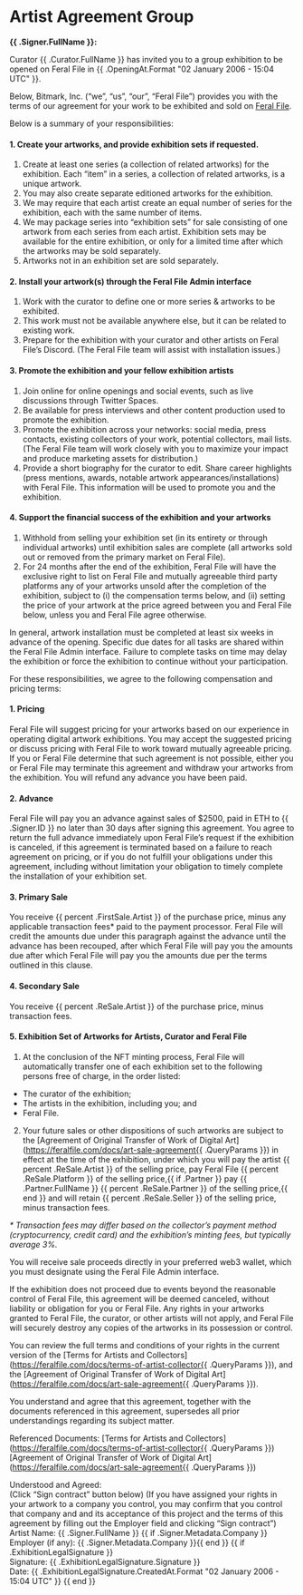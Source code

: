 # Artist Agreement Group

**{{ .Signer.FullName }}:**

Curator {{ .Curator.FullName }} has invited you to a group exhibition to be opened on Feral File in {{ .OpeningAt.Format "02 January 2006 - 15:04 UTC" }}.

Below, Bitmark, Inc. (“we”, “us”, “our”, “Feral File”) provides you with the terms of our agreement for your work to be exhibited and sold on [Feral File](https://feralfile.com).

Below is a summary of your responsibilities:

#### 1. Create your artworks, and provide exhibition sets if requested.

1. Create at least one series (a collection of related artworks) for the exhibition. Each “item” in a series, a collection of related artworks, is a unique artwork.
2. You may also create separate editioned artworks for the exhibition.
3. We may require that each artist create an equal number of series for the exhibition, each with the same number of items.
4. We may package series into “exhibition sets” for sale consisting of one artwork from each series from each artist. Exhibition sets may be available for the entire exhibition, or only for a limited time after which the artworks may be sold separately.
5. Artworks not in an exhibition set are sold separately.

#### 2. Install your artwork(s) through the Feral File Admin interface

1. Work with the curator to define one or more series & artworks to be exhibited.
2. This work must not be available anywhere else, but it can be related to existing work.
3. Prepare for the exhibition with your curator and other artists on Feral File’s Discord. (The Feral File team will assist with installation issues.)

#### 3. Promote the exhibition and your fellow exhibition artists

1. Join online for online openings and social events, such as live discussions through Twitter Spaces.
2. Be available for press interviews and other content production used to promote the exhibition.
3. Promote the exhibition across your networks: social media, press contacts, existing collectors of your work, potential collectors, mail lists. (The Feral File team will work closely with you to maximize your impact and produce marketing assets for distribution.)
4. Provide a short biography for the curator to edit. Share career highlights (press mentions, awards, notable artwork appearances/installations) with Feral File. This information will be used to promote you and the exhibition.

#### 4. Support the financial success of the exhibition and your artworks

1. Withhold from selling your exhibition set (in its entirety or through individual artworks) until exhibition sales are complete (all artworks sold out or removed from the primary market on Feral File).
2. For 24 months after the end of the exhibition, Feral File will have the exclusive right to list on Feral File and mutually agreeable third party platforms any of your artworks unsold after the completion of the exhibition, subject to (i) the compensation terms below, and (ii) setting the price of your artwork at the price agreed between you and Feral File below, unless you and Feral File agree otherwise.

In general, artwork installation must be completed at least six weeks in advance of the opening. Specific due dates for all tasks are shared within the Feral File Admin interface. Failure to complete tasks on time may delay the exhibition or force the exhibition to continue without your participation.

For these responsibilities, we agree to the following compensation and pricing terms:

#### 1. Pricing

Feral File will suggest pricing for your artworks based on our experience in operating digital artwork exhibitions. You may accept the suggested pricing or discuss pricing with Feral File to work toward mutually agreeable pricing. If you or Feral File determine that such agreement is not possible, either you or Feral File may terminate this agreement and withdraw your artworks from the exhibition. You will refund any advance you have been paid.

#### 2. Advance

Feral File will pay you an advance against sales of $2500, paid in ETH to {{ .Signer.ID }} no later than 30 days after signing this agreement. You agree to return the full advance immediately upon Feral File’s request if the exhibition is canceled, if this agreement is terminated based on a failure to reach agreement on pricing, or if you do not fulfill your obligations under this agreement, including without limitation your obligation to timely complete the installation of your exhibition set.

#### 3. Primary Sale

You receive {{ percent .FirstSale.Artist }} of the purchase price, minus any applicable transaction fees\* paid to the payment processor. Feral File will credit the amounts due under this paragraph against the advance until the advance has been recouped, after which Feral File will pay you the amounts due after which Feral File will pay you the amounts due per the terms outlined in this clause.

#### 4. Secondary Sale

You receive {{ percent .ReSale.Artist }} of the purchase price, minus transaction fees.

#### 5. Exhibition Set of Artworks for Artists, Curator and Feral File

1. At the conclusion of the NFT minting process, Feral File will automatically transfer one of each exhibition set to the following persons free of charge, in the order listed:

- The curator of the exhibition;
- The artists in the exhibition, including you; and
- Feral File.

2. Your future sales or other dispositions of such artworks are subject to the [Agreement of Original Transfer of Work of Digital Art](https://feralfile.com/docs/art-sale-agreement{{ .QueryParams }}) in effect at the time of the exhibition, under which you will pay the artist {{ percent .ReSale.Artist }} of the selling price, pay Feral File {{ percent .ReSale.Platform }} of the selling price,{{ if .Partner }} pay {{ .Partner.FullName }} {{ percent .ReSale.Partner }} of the selling price,{{ end }} and will retain {{ percent .ReSale.Seller }} of the selling price, minus transaction fees.

_\* Transaction fees may differ based on the collector’s payment method (cryptocurrency, credit card) and the exhibition’s minting fees, but typically average 3%._

You will receive sale proceeds directly in your preferred web3 wallet, which you must designate using the Feral File Admin interface.

If the exhibition does not proceed due to events beyond the reasonable control of Feral File, this agreement will be deemed canceled, without liability or obligation for you or Feral File. Any rights in your artworks granted to Feral File, the curator, or other artists will not apply, and Feral File will securely destroy any copies of the artworks in its possession or control.

You can review the full terms and conditions of your rights in the current version of the [Terms for Artists and Collectors](https://feralfile.com/docs/terms-of-artist-collector{{ .QueryParams }}), and the [Agreement of Original Transfer of Work of Digital Art](https://feralfile.com/docs/art-sale-agreement{{ .QueryParams }}).

You understand and agree that this agreement, together with the documents referenced in this agreement, supersedes all prior understandings regarding its subject matter.

Referenced Documents:
[Terms for Artists and Collectors](https://feralfile.com/docs/terms-of-artist-collector{{ .QueryParams }})
[Agreement of Original Transfer of Work of Digital Art](https://feralfile.com/docs/art-sale-agreement{{ .QueryParams }})

Understood and Agreed:
<br>(Click “Sign contract” button below)
(If you have assigned your rights in your artwork to a company you control, you may confirm that you control that company and and its acceptance of this project and the terms of this agreement by filling out the Employer field and clicking “Sign contract”)
<br>Artist Name: {{ .Signer.FullName }}
{{ if .Signer.Metadata.Company }}<br>Employer (if any): {{ .Signer.Metadata.Company }}{{ end }}
{{ if .ExhibitionLegalSignature }}
<br>Signature: {{ .ExhibitionLegalSignature.Signature }}
<br>Date: {{ .ExhibitionLegalSignature.CreatedAt.Format "02 January 2006 - 15:04 UTC" }}
{{ end }}
